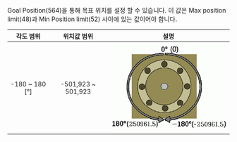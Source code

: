 Goal Position(564)을 통해 목표 위치를 설정 할 수 있습니다.
이 값은 Max position limit(48)과 Min Position limit(52) 사이에 있는 값이어야 합니다.

|각도 범위|위치값 범위| 설명 |
| :--------: | :--------: | :--------: |
|-180 ~ 180 [&deg;]|-501,923 ~ 501,923|![](/assets/images/dxl/pro/h54_angle_position.png)|
